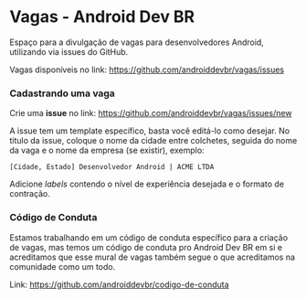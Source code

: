 # Vagas - Android Dev BR

Espaço para a divulgação de vagas para desenvolvedores Android, utilizando via issues do GitHub.

Vagas disponíveis no link: https://github.com/androiddevbr/vagas/issues

### Cadastrando uma vaga

Crie uma **issue** no link: https://github.com/androiddevbr/vagas/issues/new

A issue tem um template específico, basta você editá-lo como desejar. No titulo da issue, coloque o nome da cidade entre colchetes, seguida do nome da vaga e o nome da empresa (se existir), exemplo:

`[Cidade, Estado] Desenvolvedor Android | ACME LTDA`

Adicione _labels_ contendo o nível de experiência desejada e o formato de contração. 

### Código de Conduta

Estamos trabalhando em um código de conduta específico para a criação de vagas, mas temos um código de conduta pro Android Dev BR em si e acreditamos que esse mural de vagas também segue o que acreditamos na comunidade como um todo.

Link: https://github.com/androiddevbr/codigo-de-conduta
